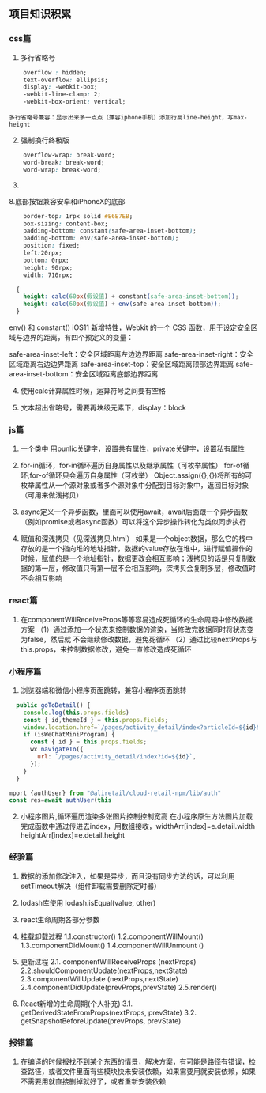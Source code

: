 ## 项目知识积累

### css篇

1.  多行省略号
```css
    overflow : hidden;
    text-overflow: ellipsis;
    display: -webkit-box;
    -webkit-line-clamp: 2;
    -webkit-box-orient: vertical;
``` 
    多行省略号兼容：显示出来多一点点（兼容iphone手机）添加行高line-height，写max-height

2. 强制换行终极版
```css
    overflow-wrap: break-word;
    word-break: break-word;
    word-wrap: break-word;
```
3.  
8.底部按钮兼容安卓和iPhoneX的底部
```css
    border-top: 1rpx solid #E6E7EB;
    box-sizing: content-box;
    padding-bottom: constant(safe-area-inset-bottom);
    padding-bottom: env(safe-area-inset-bottom);
    position: fixed;
    left:20rpx;
    bottom: 0rpx;
    height: 90rpx;
    width: 710rpx;
```
```css
  {
    height: calc(60px(假设值) + constant(safe-area-inset-bottom));
    height: calc(60px(假设值) + env(safe-area-inset-bottom));
  }
```
  env() 和 constant()
  iOS11 新增特性，Webkit 的一个 CSS 函数，用于设定安全区域与边界的距离，有四个预定义的变量：

  safe-area-inset-left：安全区域距离左边边界距离
  safe-area-inset-right：安全区域距离右边边界距离
  safe-area-inset-top：安全区域距离顶部边界距离
  safe-area-inset-bottom：安全区域距离底部边界距离

4.  使用calc计算属性时候，运算符号之间要有空格

5.  文本超出省略号，需要再块级元素下，display：block


### js篇

1. 一个类中 用punlic关键字，设置共有属性，private关键字，设置私有属性

2. for-in循环，for-in循环遍历自身属性以及继承属性（可枚举属性）
   for-of循环,for-of循环只会遍历自身属性（可枚举）
   Object.assign({},{})将所有的可枚举属性从一个源对象或者多个源对象中分配到目标对象中，返回目标对象（可用来做浅拷贝）

3. async定义一个异步函数，里面可以使用await，await后面跟一个异步函数（例如promise或者async函数）可以将这个异步操作转化为类似同步执行

4. 赋值和深浅拷贝（见深浅拷贝.html）
如果是一个object数据，那么它的栈中存放的是一个指向堆的地址指针，数据的value存放在堆中，进行赋值操作的时候，赋值的是一个地址指针，数据更改会相互影响；浅拷贝的话是只复制数据的第一层，修改值只有第一层不会相互影响，深拷贝会复制多层，修改值时不会相互影响


### react篇

1. 在componentWillReceiveProps等等容易造成死循环的生命周期中修改数据方案
    （1）通过添加一个状态来控制数据的渲染，当修改完数据同时将状态变为false，然后就
      不会继续修改数据，避免死循环
    （2）通过比较nextProps与this.props，来控制数据修改，避免一直修改造成死循环


### 小程序篇

1.  浏览器端和微信小程序页面跳转，兼容小程序页面跳转
```js
  public goToDetail() {
    console.log(this.props.fields)
    const { id,themeId } = this.props.fields;
    window.location.href=`/pages/activity_detail/index?articleId=${id}&activityType=${themeId}`;
    if (isWeChatMiniProgram) {
      const { id } = this.props.fields;
      wx.navigateTo({
        url: `/pages/activity_detail/index?id=${id}`,
      });
    }
  }

mport {authUser} from "@aliretail/cloud-retail-npm/lib/auth"
const res=await authUser(this
```
2.  小程序图片,循环遍历渲染多张图片控制控制宽高
    在小程序原生方法图片加载完成函数中通过传进去index，用数组接收，widthArr[index]=e.detail.width heightArr[index]=e.detail.height



### 经验篇

1. 数据的添加修改注入，如果是异步，而且没有同步方法的话，可以利用setTimeout解决（组件卸载需要删除定时器）

2. lodash库使用
lodash.isEqual(value, other)

3.  react生命周期各部分参数
  1. 挂载卸载过程
  1.1.constructor()
  1.2.componentWillMount()
  1.3.componentDidMount()
  1.4.componentWillUnmount ()
  2. 更新过程
  2.1. componentWillReceiveProps (nextProps)
  2.2.shouldComponentUpdate(nextProps,nextState)
  2.3.componentWillUpdate (nextProps,nextState)
  2.4.componentDidUpdate(prevProps,prevState)
  2.5.render()
  3. React新增的生命周期(个人补充)
  3.1. getDerivedStateFromProps(nextProps, prevState)
  3.2. getSnapshotBeforeUpdate(prevProps, prevState)



### 报错篇

1.  在编译的时候报找不到某个东西的情景，解决方案，有可能是路径有错误，检查路径，或者文件里面有些模块快未安装依赖，如果需要用就安装依赖，如果不需要用就直接删掉就好了，或者重新安装依赖



